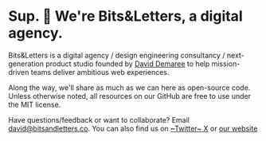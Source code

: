 # Sup. 👋 We're Bits&Letters, a digital agency.

Bits&Letters is a digital agency / design engineering consultancy / next-generation product studio founded by [David Demaree](/ddemaree) to help mission-driven teams deliver ambitious web experiences.

Along the way, we'll share as much as we can here as open-source code. Unless otherwise noted, all resources on our GitHub are free to use under the MIT license.

Have questions/feedback or want to collaborate? Email [david@bitsandletters.co](mailto:david@bitsandletters.co). You can also find us on [~Twitter~ X](https://x.com/bitsandletters) or [our website](https://bitsandletters.co/)
